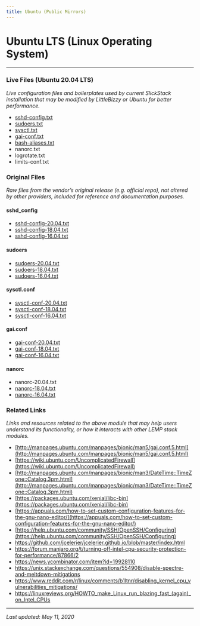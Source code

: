 ```yaml
---
title: Ubuntu (Public Mirrors)
---
```


# Ubuntu LTS (Linux Operating System)

----

### Live Files (Ubuntu 20.04 LTS)

*Live configuration files and boilerplates used by current SlickStack installation that may be modified by LittleBizzy or Ubuntu for better performance.*

* [sshd-config.txt](sshd-config.txt)
* [sudoers.txt](sudoers.txt)
* [sysctl.txt](sysctl.txt)
* [gai-conf.txt](gai-conf.txt)
* [bash-aliases.txt](bash-aliases.txt)
* nanorc.txt
* logrotate.txt
* limits-conf.txt

### Original Files

*Raw files from the vendor’s original release (e.g. official repo), not altered by other providers, included for reference and documentation purposes.*

#### sshd_config

* [sshd-config-20.04.txt](sshd-config-20.04.txt)
* [sshd-config-18.04.txt](sshd-config-18.04.txt)
* [sshd-config-16.04.txt](sshd-config-16.04.txt)

#### sudoers

* [sudoers-20.04.txt](sudoers-20.04.txt)
* [sudoers-18.04.txt](sudoers-18.04.txt)
* [sudoers-16.04.txt](sudoers-16.04.txt)

#### sysctl.conf

* [sysctl-conf-20.04.txt](sysctl-conf-20.04.txt)
* [sysctl-conf-18.04.txt](sysctl-conf-18.04.txt)
* [sysctl-conf-16.04.txt](sysctl-conf-16.04.txt)

#### gai.conf

* [gai-conf-20.04.txt](gai-conf-20.04.txt)
* [gai-conf-18.04.txt](gai-conf-18.04.txt)
* [gai-conf-16.04.txt](gai-conf-16.04.txt)

#### nanorc

* nanorc-20.04.txt
* [nanorc-18.04.txt](nanorc-18.04.txt)
* [nanorc-16.04.txt](nanorc-16.04.txt)

### Related Links

*Links and resources related to the above module that may help users understand its functionality, or how it interacts with other LEMP stack modules.*

* [http://manpages.ubuntu.com/manpages/bionic/man5/gai.conf.5.html](http://manpages.ubuntu.com/manpages/bionic/man5/gai.conf.5.html)
* [https://wiki.ubuntu.com/UncomplicatedFirewall](https://wiki.ubuntu.com/UncomplicatedFirewall)
* [http://manpages.ubuntu.com/manpages/bionic/man3/DateTime::TimeZone::Catalog.3pm.html](http://manpages.ubuntu.com/manpages/bionic/man3/DateTime::TimeZone::Catalog.3pm.html)
* [https://packages.ubuntu.com/xenial/libc-bin](https://packages.ubuntu.com/xenial/libc-bin)
* [https://appuals.com/how-to-set-custom-configuration-features-for-the-gnu-nano-editor/](https://appuals.com/how-to-set-custom-configuration-features-for-the-gnu-nano-editor/)
* [https://help.ubuntu.com/community/SSH/OpenSSH/Configuring](https://help.ubuntu.com/community/SSH/OpenSSH/Configuring)
* https://github.com/jcelerier/jcelerier.github.io/blob/master/index.html
* https://forum.manjaro.org/t/turning-off-intel-cpu-security-protection-for-performance/87866/2
* https://news.ycombinator.com/item?id=19928110
* https://unix.stackexchange.com/questions/554908/disable-spectre-and-meltdown-mitigations
* https://www.reddit.com/r/linux/comments/b1ltnr/disabling_kernel_cpu_vulnerabilities_mitigations/
* https://linuxreviews.org/HOWTO_make_Linux_run_blazing_fast_(again)_on_Intel_CPUs

----

*Last updated: May 11, 2020*
